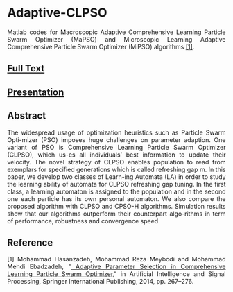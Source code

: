 # Adaptive-CLPSO
<p align="justify"> Matlab codes for Macroscopic Adaptive Comprehensive Learning Particle Swarm Optimizer (MaPSO) and	Microscopic Learning  Adaptive Comprehensive Particle Swarm Optimizer (MiPSO) algorithms <a href="http://link.springer.com/chapter/10.1007/978-3-319-10849-0_27"  target="_blank">[1]</a>. </p>
<h2><a href="http://cld.persiangig.com/download/PORkFxRoVh/SPRINGER-AISP-2014.pdf/dl" target="_blank">Full Text</a></h2>
<h2><a href="http://cld.persiangig.com/download/YZLINJt6DK/SPRINGER-AISP-2014.pptx/dl" target="_blank"> Presentation </h2>
<h2><a id="abstract" class="anchor" href="#abstract" aria-hidden="true"><span class="octicon octicon-link"></span></a>Abstract</h2>

<p align="justify"> The widespread usage of optimization heuristics such as Particle Swarm Opti-mizer (PSO) imposes huge challenges on parameter adaption. One variant of PSO is Comprehensive Learning Particle Swarm Optimizer (CLPSO), which us-es all individuals’ best information to update their velocity. The novel strategy of CLPSO enables population to read from exemplars for specified generations which is called refreshing gap m. In this paper, we develop two classes of Learn-ing Automata (LA) in order to study the learning ability of automata for CLPSO refreshing gap tuning. In the first class, a learning automaton is assigned to the population and in the second one each particle has its own personal automaton. We also compare the proposed algorithm with CLPSO and CPSO-H algorithms. Simulation results show that our algorithms outperform their counterpart algo-rithms in term of performance, robustness and convergence speed. </p>

<h2><a id="reference" class="anchor" href="#reference" aria-hidden="true"><span class="octicon octicon-link"></span></a>Reference</h2>


<p align="justify"> [1] Mohammad Hasanzadeh, Mohammad Reza Meybodi and Mohammad Mehdi Ebadzadeh, "<a href="http://link.springer.com/chapter/10.1007/978-3-319-10849-0_27"  target="_blank"> Adaptive Parameter Selection in Comprehensive Learning Particle Swarm Optimizer</a>," in Artificial Intelligence and Signal Processing, Springer International Publishing, 2014, pp. 267–276.</p>


